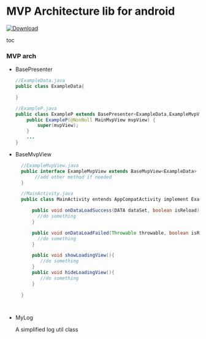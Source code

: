 # MVP Architecture lib for android
[ ![Download](https://api.bintray.com/packages/jaysen/Android-MVP-Arch/jaylin-mvparch/images/download.svg) ](https://bintray.com/jaysen/Android-MVP-Arch/jaylin-mvparch/_latestVersion)

toc

### MVP arch
- BasePresenter
    ```java
    //ExampleData.java
    public class ExampleData{

    }

    //ExampleP.java
    public class ExampleP extends BasePresenter<ExampleData,ExampleMvpView>{
        public ExampleP(@NonNull MainMvpView mvpView) {
            super(mvpView);
        }
        ...
    }

    ```
- BaseMvpView
    ```java
      //ExampleMvpView.java
      public interface ExampleMvpView extends BaseMvpView<ExampleData> {
           //add other method if needed
      }

      //MainActivity.java
      public class MainActivity entends AppCompatActivity implement ExampleMvpView{

          public void onDataLoadSuccess(DATA dataSet, boolean isReload){
            //do something
          }

          public void onDataLoadFailed(Throwable throwable, boolean isReload){
            //do something
          }

          public void showLoadingView(){
             //do something
          }
          public void hideLoadingView(){
             //do something
          }

      }
    ```


    ```


- MyLog

  A simplified log util class




